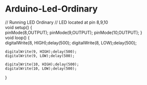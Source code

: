 # Arduino-Led-Ordinary
//  Running LED Ordinary 
//  LED located at pin 8,9,10  
void setup() 
{     
    pinMode(8,OUTPUT);
    pinMode(9,OUTPUT);
    pinMode(10,OUTPUT); 
}  
void loop() 
{      
    digitalWrite(8, HIGH);delay(500);
    digitalWrite(8, LOW);delay(500);
    
    digitalWrite(9, HIGH);delay(500);
    digitalWrite(9, LOW);delay(500);
    
    digitalWrite(10, HIGH);delay(500);
    digitalWrite(10, LOW);delay(500); 
}
